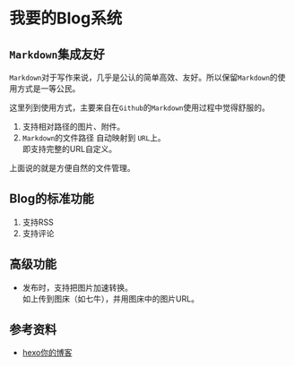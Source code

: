 我要的Blog系统
==========================

`Markdown`集成友好
----------------------

`Markdown`对于写作来说，几乎是公认的简单高效、友好。所以保留`Markdown`的使用方式是一等公民。

这里列到使用方式，主要来自在`Github`的`Markdown`使用过程中觉得舒服的。

1. 支持相对路径的图片、附件。
2. `Markdown`的文件路径 自动映射到 `URL`上。   
    即支持完整的URL自定义。

上面说的就是方便自然的文件管理。

Blog的标准功能
---------------------

1. 支持RSS
2. 支持评论


高级功能
--------------------

- 发布时，支持把图片加速转换。  
    如上传到图床（如七牛），并用图床中的图片URL。

参考资料
----------------

- [hexo你的博客](http://ibruce.info/2013/11/22/hexo-your-blog/)
